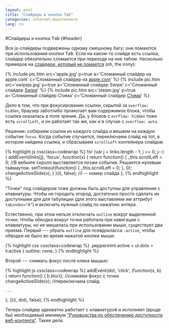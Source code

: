 ```yaml
---
layout: post
title: "Слайдеры и кнопка Tab"
categories: internet-maintenance
lang: ru
---
```


#Слайдеры и кнопка <kbd>Tab</kbd> {#header}

Все js-слайдеры подвержены одному смешному багу: они ломаются при использовании кнопки <kbd>Tab</kbd>. Если на каком-то слайде есть ссылка, слайдер обязательно сломается при переходе на нее табом. Несколько примеров на [слайдере, который не ломается](/scripts/peppermint/) (oh, the irony):

<div class="peppermint js-peppermint">
  {% include pic.htm src='apple.jpg' p=true a='Сломанный слайдер на apple.com' c='Сломанный слайдер на <a href="http://apple.com">apple.com</a>' %}
  {% include pic.htm src='swipejs.jpg' p=true a='Сломанный слайдер Swipe' c='Сломанный слайдер <a href="http://swipejs.com">Swipe</a>' %}
  {% include pic.htm src='steam.jpg' p=true a='Сломанный слайдер Стима' c='Сломанный слайдер <a href="http://store.steampowered.com">Стима</a>' %}
</div>

Дело в том, что при фокусировании ссылки, скрытой за `overflow: hidden`, браузер заботлибо промотает вам содержимое блока, чтобы ссылка оказалась в поле зрения. Да, у блоков с `ovrflow: hidden` тоже есть `scrollLeft`, и он работает так же, как и в случае с `overflow: auto`.

Решение: собираем ссылки из каждого слайда и вешаем на каждую событие `focus`. Когда событие случается, переключаем слайд на тот, в котором найдена ссылка, и сбрасываем `scrollLeft` контейнера слайдов:

{% highlight js cssclass=codewrap %}
for (var j = links.length - 1; j >= 0; j--) {
  addEvent(links[j], 'focus', function(x) {
    return function() {
      _this.scrollLeft = 0;
      //В вебките скролл выставляется позже события. Решается нулевым таймаутом.
      setTimeout(function() {
        _this.scrollLeft = 0;
      }, 0);
      changeActiveSlide(x);
    }
  }(i), false); //i -- номер слайда
};
{% endhighlight %}

"Точки" под слайдером тоже должны быть доступны для управления с клавиатуры. Чтобы не городить огород, достаточно просто сделать их доступными для для табуляции (для этого выставляем им аттрибут `tabindex="0"`) и включать нужный слайд по нажатию энтера.

Естественно, при этом нельзя отключать `outline` вокруг выделенной точки. Чтобы обводка вокруг точки работала при навигации с клавиатуры, но не мешалась при использовании мыши, существует два приема. Первый --- убрать `outline` для псевдокласса `:active`, чтобы обводки не было во время нажатой кнопки мыши:

{% highlight css cssclass=codewrap %}
.peppermint.active > ul.dots > li:active {
  outline: none;
}
{% endhighlight %}

Второй --- снимать фокус после клика мышью:

{% highlight js cssclass=codewrap %}
addEvent(dot, 'click', (function(x, b) {
  return function() {
    b.blur(); //снимаем фокус с точки
    changeActiveSlide(x); //переключаем слайд
    
    ...

  };
})(i, dot), false);
{% endhighlight %}

Теперь слайдер адекватно работает с клавиатурой и исполняет (вроде бы) необходимый минимум <a href="http://www.w3.org/Translations/WCAG20-ru/" class="iconlink">"<span>Руководства по обеспечению доступности веб-контента</span>"</a>. Такие дела.